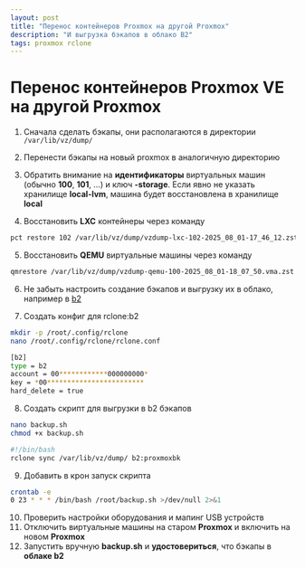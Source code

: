 ```yaml
---
layout: post
title: "Перенос контейнеров Proxmox на другой Proxmox"
description: "И выгрузка бэкапов в облако B2"
tags: proxmox rclone
---
```


# Перенос контейнеров Proxmox VE на другой Proxmox

1. Сначала сделать бэкапы, они располагаются в директории
`/var/lib/vz/dump/`

2. Перенести бэкапы на новый proxmox в аналогичную директорию
3. Обратить внимание на **идентификаторы** виртуальных машин (обычно **100**, **101**, ...) и ключ **-storage**. 
   Если явно не указать хранилище **local-lvm**, машина будет восстановлена в хранилище **local**
4. Восстановить **LXC** контейнеры через команду
```sh
pct restore 102 /var/lib/vz/dump/vzdump-lxc-102-2025_08_01-17_46_12.zst -storage local-lvm
```
5. Восстановить **QEMU** виртуальные машины через команду
```sh
qmrestore /var/lib/vz/dump/vzdump-qemu-100-2025_08_01-18_07_50.vma.zst 100 -storage local-lvm
```

6. Не забыть настроить создание бэкапов и выгрузку их в облако, например в [b2](https://www.backblaze.com/cloud-storage)

7. Создать конфиг для rclone:b2
```sh
mkdir -p /root/.config/rclone
nano /root/.config/rclone/rclone.conf

[b2]
type = b2
account = 00************000000000*
key = *00************************
hard_delete = true
```

8. Создать скрипт для выгрузки в b2 бэкапов
```sh
nano backup.sh
chmod +x backup.sh

#!/bin/bash
rclone sync /var/lib/vz/dump/ b2:proxmoxbk
```

9. Добавить в крон запуск скрипта
```sh
crontab -e
0 23 * * * /bin/bash /root/backup.sh >/dev/null 2>&1
```

10. Проверить настройки оборудования и мапинг USB устройств
11. Отключить виртуальные машины на старом **Proxmox** и включить на новом **Proxmox**
12. Запустить вручную **backup.sh** и **удостовериться**, что бэкапы в **облаке b2**